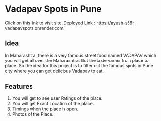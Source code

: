 # Vadapav Spots in Pune

Click on this link to visit site.
Deployed Link : https://ayush-s56-vadapavspots.onrender.com/

## Idea 
In Maharashtra, there is a very famous street food named VADAPAV which you will get all over the Maharashtra. But the taste varies from place to place. So the idea for this project is to filter out the famous spots in Pune city where you can get delicious Vadapav to eat.

## Features 

1. You will get to see user Ratings of the place. 
2. You will get Exact Location of the place. 
3. Timings when the place is open. 
4. Photos of the Place. 